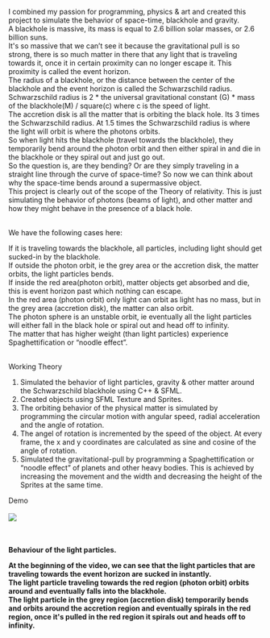 I combined my passion for programming, physics & art and created this project to simulate the behavior of space-time, blackhole and gravity.<br>
A blackhole is massive, its mass is equal to 2.6 billion solar masses, or 2.6 billion suns.<br>
It's so massive that we can’t see it because the gravitational pull is so strong, there is so much matter in there that any light that is traveling towards it,
once it in certain proximity can no longer escape it. This proximity is called the event horizon.<br>
The radius of a blackhole, or the distance between the center of the blackhole and the event horizon is called the Schwarzschild radius.
Schwarzschild radius is 2 * the universal gravitational constant (G) * mass of the blackhole(M) / square(c) where c is the speed of light. <br>
The accretion disk is all the matter that is orbiting the black hole. Its 3 times the Schwarzschild radius.
At 1.5 times the Schwarzschild radius is where the light will orbit is where the photons orbits.<br>
So when light hits the blackhole (travel towards the blackhole), they temporarily bend around the photon orbit and then either spiral in and die in the blackhole
or they spiral out and just go out.<br>
So the question is, are they bending? Or are they simply traveling in a straight line through the curve of space-time?
So now we can think about why the space-time bends around a supermassive object.<br>
This project is clearly out of the scope of the Theory of relativity. 
This is just simulating the behavior of photons (beams of light), and other matter and how they might behave in the presence of a black hole.<br><br>


We have the following cases here:<br>

If it is traveling towards the blackhole, all particles, including light should get sucked-in by the blackhole.<br>
If outside the photon orbit, ie the grey area or the accretion disk, the matter orbits, the light particles bends.<br>
If inside the red area(photon orbit), matter objects get absorbed and die, this is event horizon past which nothing can escape.<br>
In the red area (photon orbit) only light can orbit as light has no mass, but in the grey area (accretion disk), the matter can also orbit.<br>
The photon sphere is an unstable orbit, ie eventually all the light particles will either fall in the black hole or spiral out and head off to infinity.<br>
The matter that has higher weight (than light particles) experience Spaghettification or “noodle effect”.<br>
<br>

Working Theory<br>

1. Simulated the behavior of light particles, gravity & other matter around the Schwarzschild blackhole using C++ & SFML. <br>
2. Created objects using SFML Texture and Sprites.<br>
3. The orbiting behavior of the physical matter is simulated by programming the circular motion with angular speed, radial acceleration and the angle of rotation.<br>
4. The angel of rotation is incremented by the speed of the object. At every frame, the x and y coordinates are calculated as sine and cosine of the angle of rotation.<br>
5. Simulated the gravitational-pull by programming a Spaghettification or “noodle effect” of planets and other heavy bodies. This is achieved by increasing the movement and the width and decreasing the height of the Sprites at the same time.<br>


Demo<br><br>
![](blackhole.gif)

<br><br>
<b>Behaviour of the light particles.<b>
  
  At the beginning of the video, we can see that the light particles that are traveling towards the event horizon are sucked in instantly. <br>
  The light particle traveling towards the red region (photon orbit) orbits around and eventually falls into the blackhole.<br>
  The light particle in the grey region (accretion disk) temporarily bends and orbits around the accretion region and eventually spirals in the red region, once it's pulled in the red region it spirals out and heads off to infinity.
  
